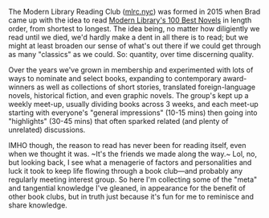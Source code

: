 The Modern Library Reading Club ([mlrc.nyc](https://mlrc.nyc)) was formed in 2015 when Brad came up with the idea to read [Modern Library's 100 Best Novels](http://www.modernlibrary.com/top-100/100-best-novels/) in length order, from shortest to longest. The idea being, no matter how diligiently we read until we died, we'd hardly make a dent in all there is to read; but we might at least broaden our sense of what's out there if we could get through as many "classics" as we could. So: quantity, over time discerning quality.

Over the years we've grown in membership and experimented with lots of ways to nominate and select books, expanding to contemporary award-winners as well as collections of short stories, translated foreign-language novels, historical fiction, and even graphic novels. The group's kept up a weekly meet-up, usually dividing books across 3 weeks, and each meet-up starting with everyone's "general impressions" (10-15 mins) then going into "highlights" (30-45 mins) that often sparked related (and plenty of unrelated) discussions. 

IMHO though, the reason to read has never been for reading itself, even when we thought it was. ~It's the friends we made along the way.~ Lol, no, but looking back, I see what a menagerie of factors and personalities and luck it took to keep life flowing through a book club—and probably any regularly meeting interest group. So here I'm collecting some of the "meta" and tangential knowledge I've gleaned, in appearance for the benefit of other book clubs, but in truth just because it's fun for me to reminisce and share knowledge.
